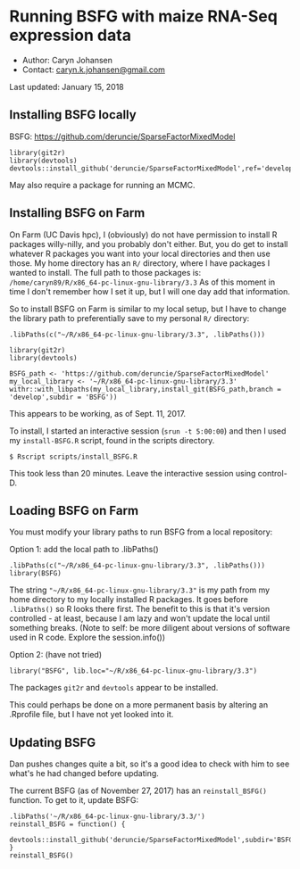 # Running BSFG with maize RNA-Seq expression data

* Author: Caryn Johansen
* Contact: caryn.k.johansen@gmail.com

Last updated: January 15, 2018

## Installing BSFG locally

BSFG: https://github.com/deruncie/SparseFactorMixedModel

```
library(git2r)
library(devtools)
devtools::install_github('deruncie/SparseFactorMixedModel',ref='develop',subdir='BSFG')
```

May also require a package for running an MCMC.

## Installing BSFG on Farm

On Farm (UC Davis hpc), I (obviously) do not have permission to install R packages willy-nilly, and you probably don't either.
But, you do get to install whatever R packages you want into your local directories and then use those.
My home directory has an `R/` directory, where I have packages I wanted to install. 
The full path to those packages is: `/home/caryn89/R/x86_64-pc-linux-gnu-library/3.3`
As of this moment in time I don't remember how I set it up, but I will one day add that information.

So to install BSFG on Farm is similar to my local setup, but I have to change the library path to preferentially save to my personal `R/` directory:

```
.libPaths(c("~/R/x86_64-pc-linux-gnu-library/3.3", .libPaths()))

library(git2r)
library(devtools)

BSFG_path <- 'https://github.com/deruncie/SparseFactorMixedModel'
my_local_library <- '~/R/x86_64-pc-linux-gnu-library/3.3'
withr::with_libpaths(my_local_library,install_git(BSFG_path,branch = 'develop',subdir = 'BSFG'))
```
This appears to be working, as of Sept. 11, 2017.

To install, I started an interactive session (`srun -t 5:00:00`) and then I used my `install-BSFG.R` script, found in the scripts directory.

```
$ Rscript scripts/install_BSFG.R
```

This took less than 20 minutes. Leave the interactive session using control-D.

## Loading BSFG on Farm

You must modify your library paths to run BSFG from a local repository:


Option 1: add the local path to .libPaths()
```
.libPaths(c("~/R/x86_64-pc-linux-gnu-library/3.3", .libPaths()))
library(BSFG)
```

The string `"~/R/x86_64-pc-linux-gnu-library/3.3"` is my path from my home directory to my locally installed R packages. It goes before `.libPaths()` so R looks there first.
The benefit to this is that it's version controlled - at least, because I am lazy and won't update the local until something breaks. (Note to self: be more diligent about versions of software used in R code. Explore the session.info())

Option 2: (have not tried)
```
library("BSFG", lib.loc="~/R/x86_64-pc-linux-gnu-library/3.3")
```

The packages `git2r` and `devtools` appear to be installed.

This could perhaps be done on a more permanent basis by altering an .Rprofile file, but I have not yet looked into it.

## Updating BSFG

Dan pushes changes quite a bit, so it's a good idea to check with him to see what's he had changed before updating.

The current BSFG (as of November 27, 2017) has an `reinstall_BSFG()` function. To get to it, update BSFG:

```
.libPaths('~/R/x86_64-pc-linux-gnu-library/3.3/')
reinstall_BSFG = function() {
    devtools::install_github('deruncie/SparseFactorMixedModel',subdir='BSFG',ref='one_general_model')
}
reinstall_BSFG()
```


